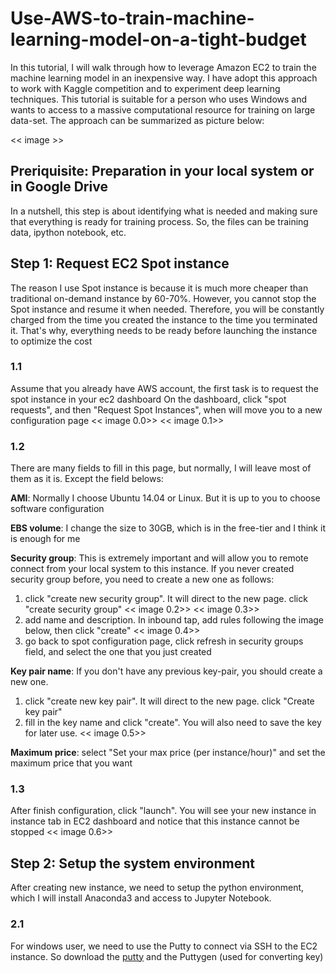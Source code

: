 # Use-AWS-to-train-machine-learning-model-on-a-tight-budget

In this tutorial, I will walk through how to leverage Amazon EC2 to train the machine learning model in an inexpensive way. I have adopt this approach to work with Kaggle competition and to experiment deep learning techniques. This tutorial is suitable for a person who uses Windows and wants to access to a massive computational resource for training on large data-set. The approach can be summarized as picture below:

<< image >>

## Preriquisite: Preparation in your local system or in Google Drive
In a nutshell, this step is about identifying what is needed and making sure that everything is ready for training process. So, the files can be training data, ipython notebook, etc.

## Step 1: Request EC2 Spot instance
The reason I use Spot instance is because it is much more cheaper than traditional on-demand instance by 60-70%. However, you cannot stop the Spot instance and resume it when needed. Therefore, you will be constantly charged from the time you created the instance to the time you terminated it. That's why, everything needs to be ready before launching the instance to optimize the cost

### 1.1 
Assume that you already have AWS account, the first task is to request the spot instance in your ec2 dashboard
On the dashboard, click "spot requests", and then "Request Spot Instances", when will move you to a new configuration page 
 << image 0.0>>
 << image 0.1>>

### 1.2
There are many fields to fill in this page, but normally, I will leave most of them as it is. Except the field belows:

**AMI**: Normally I choose Ubuntu 14.04 or Linux. But it is up to you to choose software configuration

**EBS volume**: I change the size to 30GB, which is in the free-tier and I think it is enough for me

**Security group**: This is extremely important and will allow you to remote connect from your local system to this instance. If you never created security group before, you need to create a new one as follows:
1. click "create new security group". It will direct to the new page. click "create security group" 
<< image 0.2>>
<< image 0.3>>
2. add name and description. In inbound tap, add rules following the image below, then click "create"
<< image 0.4>>
3. go back to spot configuration page, click refresh in security groups field, and select the one that you just created

**Key pair name**: If you don't have any previous key-pair, you should create a new one. 
1. click "create new key pair". It will direct to the new page. click "Create key pair"
2. fill in the key name and click "create". You will also need to save the key for later use.
<< image 0.5>>

**Maximum price**: select "Set your max price (per instance/hour)" and set the maximum price that you want

### 1.3
After finish configuration, click "launch". You will see your new instance in instance tab in EC2 dashboard and notice that this instance cannot be stopped
<< image 0.6>>

## Step 2: Setup the system environment
After creating new instance, we need to setup the python environment, which I will install Anaconda3 and access to Jupyter Notebook.

### 2.1
For windows user, we need to use the Putty to connect via SSH to the EC2 instance. So download the [putty](https://www.chiark.greenend.org.uk/~sgtatham/putty/latest.html) and the Puttygen (used for converting key)


